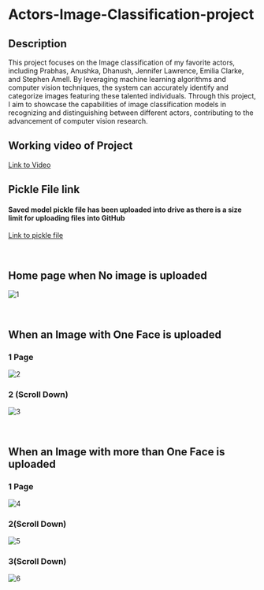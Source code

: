 # Actors-Image-Classification-project

## Description

This project focuses on the Image classification of my favorite actors, including Prabhas, Anushka, Dhanush, Jennifer Lawrence, Emilia Clarke, and Stephen Amell. By leveraging machine learning algorithms and computer vision techniques, the system can accurately identify and categorize images featuring these talented individuals. Through this project, I aim to showcase the capabilities of image classification models in recognizing and distinguishing between different actors, contributing to the advancement of computer vision research.


## Working video of Project 
[Link to Video](https://drive.google.com/file/d/10PXfhcs0d6CsrKZY57AYtO0B8wD6HhcB/view?usp=sharing)




## Pickle File link
#### Saved model pickle file has been uploaded into drive as there is a size limit for uploading files into GitHub
[Link to pickle file](https://drive.google.com/file/d/1q03tPi2UtUAGvBOzcl5f_mWilA941cLH/view?usp=sharing)

<br>

## Home page when No image is uploaded

![1](https://github.com/udaykiran-91/Actors-Image-Classification-project/assets/127354822/7c09e511-6004-40f8-b39e-e1dc7897de50)

<br>

## When an Image with One Face is uploaded

### 1 Page

![2](https://github.com/udaykiran-91/Actors-Image-Classification-project/assets/127354822/f98105c4-0d48-4690-8acb-cdd8c5c3fe42)



### 2 (Scroll Down)

![3](https://github.com/udaykiran-91/Actors-Image-Classification-project/assets/127354822/ae3c4a07-89a8-4133-b3d4-a317fca0f189)

<br>

## When an Image with more than One Face is uploaded
### 1 Page

![4](https://github.com/udaykiran-91/Actors-Image-Classification-project/assets/127354822/0fdc2787-c82e-4357-9a31-ad26e45ee876)


### 2(Scroll Down)

![5](https://github.com/udaykiran-91/Actors-Image-Classification-project/assets/127354822/8b0ad804-067b-484b-a40c-a6c94c346627)



### 3(Scroll Down)

![6](https://github.com/udaykiran-91/Actors-Image-Classification-project/assets/127354822/981446a8-2dce-431e-85f2-05fe52c2f31a)
